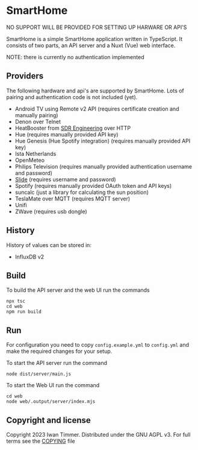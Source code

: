 # SmartHome

NO SUPPORT WILL BE PROVIDED FOR SETTING UP HARWARE OR API'S

SmartHome is a simple SmartHome application written in TypeScript.
It consists of two parts, an API server and a Nuxt (Vue) web interface.

NOTE: there is currently no authentication implemented

## Providers
The following hardware and api's are supported by SmartHome.
Lots of pairing and authentication code is not included (yet).

- Android TV using Remote v2 API (requires certificate creation and manually pairing)
- Denon over Telnet
- HeatBooster from [SDR Engineering][sdr] over HTTP
- Hue (requires manually provided API key)
- Hue Genesis (Hue Spotify integration) (requires manually provided API key)
- Ista Netherlands
- OpenMeteo
- Philips Television (requires manually provided authentication username and password)
- [Slide][slide] (requires username and password)
- Spotify (requires manually provided OAuth token and API keys)
- suncalc (just a library for calculating the sun position)
- TeslaMate over MQTT (requires MQTT server)
- Unifi
- ZWave (requires usb dongle)

[slide]: https://slide.store
[sdr]: https://www.sdr-engineering.nl

## History
History of values can be stored in:

- InfluxDB v2

## Build
To build the API server and the web UI run the commands
```
npx tsc
cd web
npm run build
```

## Run
For configuration you need to copy `config.example.yml` to `config.yml` and make the required changes for your setup.

To start the API server run the command
```
node dist/server/main.js
```

To start the Web UI run the command
```
cd web
node web/.output/server/index.mjs
```

## Copyright and license
Copyright 2023 Iwan Timmer.
Distributed under the GNU AGPL v3.
For full terms see the [COPYING](COPYING) file